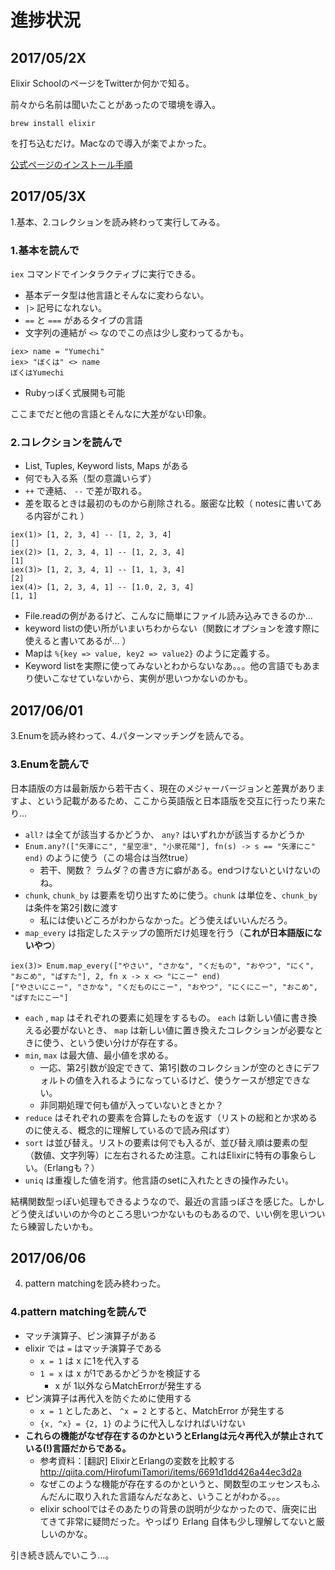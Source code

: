 # 進捗状況
## 2017/05/2X
Elixir SchoolのページをTwitterか何かで知る。

前々から名前は聞いたことがあったので環境を導入。

```
brew install elixir
```

を打ち込むだけ。Macなので導入が楽でよかった。


[公式ページのインストール手順](https://elixir-lang.org/install.html)



## 2017/05/3X
1.基本、2.コレクションを読み終わって実行してみる。


### 1.基本を読んで
`iex` コマンドでインタラクティブに実行できる。


- 基本データ型は他言語とそんなに変わらない。 
- `|>` 記号になれない。
- `==` と `===` があるタイプの言語
- 文字列の連結が `<>` なのでこの点は少し変わってるかも。

```
iex> name = "Yumechi"
iex> "ぼくは" <> name
ぼくはYumechi
```

- Rubyっぽく式展開も可能


ここまでだと他の言語とそんなに大差がない印象。

### 2.コレクションを読んで
- List, Tuples, Keyword lists, Maps がある
- 何でも入る系（型の意識いらず）
- `++` で連結、 `--` で差が取れる。
- 差を取るときは最初のものから削除される。厳密な比較（ notesに書いてある内容がこれ ）

```
iex(1)> [1, 2, 3, 4] -- [1, 2, 3, 4]
[]
iex(2)> [1, 2, 3, 4, 1] -- [1, 2, 3, 4]
[1]
iex(3)> [1, 2, 3, 4, 1] -- [1, 1, 3, 4]
[2]
iex(4)> [1, 2, 3, 4, 1] -- [1.0, 2, 3, 4]
[1, 1]
```

- File.readの例があるけど、こんなに簡単にファイル読み込みできるのか…
- keyword listの使い所がいまいちわからない（関数にオプションを渡す際に使えると書いてあるが… ）
- Mapは `%{key => value, key2 => value2}` のように定義する。
- Keyword listを実際に使ってみないとわからないなあ。。。他の言語でもあまり使いこなせていないから、実例が思いつかないのかも。


## 2017/06/01
3.Enumを読み終わって、4.パターンマッチングを読んでる。

### 3.Enumを読んで

日本語版の方は最新版から若干古く、現在のメジャーバージョンと差異がありますよ、という記載があるため、ここから英語版と日本語版を交互に行ったり来たり…

- `all?` は全てが該当するかどうか、 `any?` はいずれかが該当するかどうか
- `Enum.any?(["矢澤にこ", "星空凛", "小泉花陽"], fn(s) -> s == "矢澤にこ" end)` のように使う（この場合は当然true）
    - 若干、関数？ ラムダ？の書き方に癖がある。endつけないといけないのね。
- `chunk`, `chunk_by` は要素を切り出すために使う。`chunk` は単位を、`chunk_by` は条件を第2引数に渡す
    - 私には使いどころがわからなかった。どう使えばいいんだろう。
- `map_every` は指定したステップの箇所だけ処理を行う（**これが日本語版にないやつ**）

```
iex(3)> Enum.map_every(["やさい", "さかな", "くだもの", "おやつ", "にく", "おこめ", "ぱすた"], 2, fn x -> x <> "にこー" end)
["やさいにこー", "さかな", "くだものにこー", "おやつ", "にくにこー", "おこめ", "ぱすたにこー"]
```

- `each` , `map` はそれぞれの要素に処理をするもの。 `each` は新しい値に書き換える必要がないとき、 `map` は新しい値に置き換えたコレクションが必要なときに使う、という使い分けが存在する。
- `min`, `max` は最大値、最小値を求める。
    - 一応、第2引数が設定できて、第1引数のコレクションが空のときにデフォルトの値を入れるようになっているけど、使うケースが想定できない。
    - 非同期処理で何も値が入っていないときとか？
- `reduce` はそれぞれの要素を合算したものを返す（リストの総和とか求めるのに使える、概念的に理解しているので読み飛ばす）
- `sort` は並び替え。リストの要素は何でも入るが、並び替え順は要素の型（数値、文字列等）に左右されるため注意。これはElixirに特有の事象らしい。（Erlangも？）
- `uniq` は重複した値を消す。他言語のsetに入れたときの操作みたい。

結構関数型っぽい処理もできるようなので、最近の言語っぽさを感じた。しかしどう使えばいいのか今のところ思いつかないものもあるので、いい例を思いついたら練習したいかも。


## 2017/06/06
4. pattern matchingを読み終わった。

### 4.pattern matchingを読んで
- マッチ演算子、ピン演算子がある
- elixir では `=` はマッチ演算子である
    - `x = 1` は x に1を代入する 
    - `1 = x` は x が1であるかどうかを検証する
        - x が 1以外ならMatchErrorが発生する
- ピン演算子は再代入を防ぐために使用する
    - `x = 1` としたあと、 `^x = 2` とすると、MatchError が発生する
    - `{x, ^x} = {2, 1}` のように代入しなければいけない
- **これらの機能がなぜ存在するのかというとErlangは元々再代入が禁止されている(!)言語だからである。**
    - 参考資料：[翻訳] ElixirとErlangの変数を比較する http://qiita.com/HirofumiTamori/items/6691d1dd426a44ec3d2a
    - なぜこのような機能が存在するのかというと、関数型のエッセンスもふんだんに取り入れた言語なんだなあと、いうことがわかる。。。
    - elixir schoolではそのあたりの背景の説明が少なかったので、唐突に出てきて非常に疑問だった。やっぱり Erlang 自体も少し理解してないと厳しいのかな。


引き続き読んでいこう…。
